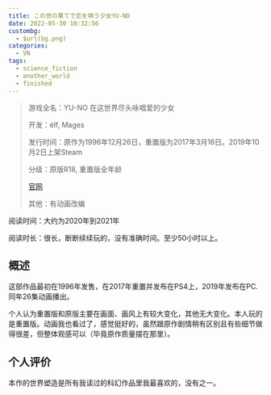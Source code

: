 ```yaml
---
title: この世の果てで恋を唄う少女YU-NO
date: 2022-05-30 18:32:56
custombg:
  - $url(bg.png)
categories:
  - VN
tags:
  - science_fiction
  - another_world
  - finished
---
```


> 游戏全名：YU-NO 在这世界尽头咏唱爱的少女
> 
> 开发：élf, Mages
> 
> 发行时间：原作为1996年12月26日，重置版为2017年3月16日。2019年10月2日上架Steam
> 
> 分级：原版R18, 重置版全年龄
> 
> [官网](http://yu-no.jp/)
> 
> 其他：有动画改编

阅读时间：大约为2020年到2021年

阅读时长：很长，断断续续玩的，没有准确时间。至少50小时以上。

## 概述

这部作品最初在1996年发售，在2017年重置并发布在PS4上，2019年发布在PC. 同年26集动画播出。

个人认为重置版和原版主要在画面、画风上有较大变化，其他无大变化。本人玩的是重置版。动画我也看过了，感觉挺好的，虽然跟原作剧情稍有区别且有些细节做得很差，但整体观感可以（毕竟原作质量摆在那里）。

## 个人评价

本作的世界塑造是所有我读过的科幻作品里我最喜欢的，没有之一。
